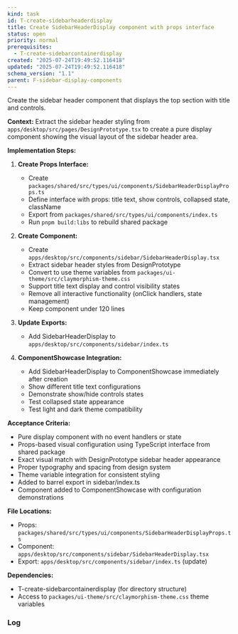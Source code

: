 ```yaml
---
kind: task
id: T-create-sidebarheaderdisplay
title: Create SidebarHeaderDisplay component with props interface
status: open
priority: normal
prerequisites:
  - T-create-sidebarcontainerdisplay
created: "2025-07-24T19:49:52.116418"
updated: "2025-07-24T19:49:52.116418"
schema_version: "1.1"
parent: F-sidebar-display-components
---
```


Create the sidebar header component that displays the top section with title and controls.

**Context:**
Extract the sidebar header styling from `apps/desktop/src/pages/DesignPrototype.tsx` to create a pure display component showing the visual layout of the sidebar header area.

**Implementation Steps:**

1. **Create Props Interface:**
   - Create `packages/shared/src/types/ui/components/SidebarHeaderDisplayProps.ts`
   - Define interface with props: title text, show controls, collapsed state, className
   - Export from `packages/shared/src/types/ui/components/index.ts`
   - Run `pnpm build:libs` to rebuild shared package

2. **Create Component:**
   - Create `apps/desktop/src/components/sidebar/SidebarHeaderDisplay.tsx`
   - Extract sidebar header styles from DesignPrototype
   - Convert to use theme variables from `packages/ui-theme/src/claymorphism-theme.css`
   - Support title text display and control visibility states
   - Remove all interactive functionality (onClick handlers, state management)
   - Keep component under 120 lines

3. **Update Exports:**
   - Add SidebarHeaderDisplay to `apps/desktop/src/components/sidebar/index.ts`

4. **ComponentShowcase Integration:**
   - Add SidebarHeaderDisplay to ComponentShowcase immediately after creation
   - Show different title text configurations
   - Demonstrate show/hide controls states
   - Test collapsed state appearance
   - Test light and dark theme compatibility

**Acceptance Criteria:**

- Pure display component with no event handlers or state
- Props-based visual configuration using TypeScript interface from shared package
- Exact visual match with DesignPrototype sidebar header appearance
- Proper typography and spacing from design system
- Theme variable integration for consistent styling
- Added to barrel export in sidebar/index.ts
- Component added to ComponentShowcase with configuration demonstrations

**File Locations:**

- Props: `packages/shared/src/types/ui/components/SidebarHeaderDisplayProps.ts`
- Component: `apps/desktop/src/components/sidebar/SidebarHeaderDisplay.tsx`
- Export: `apps/desktop/src/components/sidebar/index.ts` (update)

**Dependencies:**

- T-create-sidebarcontainerdisplay (for directory structure)
- Access to `packages/ui-theme/src/claymorphism-theme.css` theme variables

### Log
